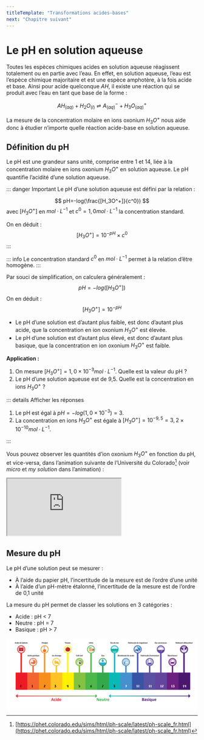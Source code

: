 ```yaml
---
titleTemplate: "Transformations acides-bases"
next: "Chapitre suivant"
---
```


# Le pH en solution aqueuse

Toutes les espèces chimiques acides en solution aqueuse réagissent totalement ou en partie avec l’eau. En effet, en solution aqueuse, l’eau est l’espèce chimique majoritaire et est une espèce amphotère, à la fois acide et base. Ainsi pour acide quelconque $AH$, il existe une réaction qui se produit avec l’eau en tant que base de la forme :

$$
AH_{(aq)}+H_2O_{(l)}⇌A^-_{(aq)}+H_3O^+_{(aq)}
$$

La mesure de la concentration molaire en ions oxonium $H_3O^+$ nous aide donc à étudier n’importe quelle réaction acide-base en solution aqueuse.

## Définition du pH

Le pH est une grandeur sans unité, comprise entre 1 et 14, liée à la concentration molaire en ions oxonium $H_3 O^+$  en solution aqueuse. Le pH quantifie l’acidité d’une solution aqueuse.

::: danger Important
Le pH d’une solution aqueuse est défini par la relation :

$$
pH=-log(\frac{[H_3O^+]}{c^0})
$$
avec $[H_3O^+]$ en $mol·L^{-1}$ et $c^0=1,0 mol·L^{-1}$ la concentration standard.

On en déduit :
$$
[H_3O^+]=10^{-pH} \times c^0
$$
:::

::: info
Le concentration standard $c^0$ en $mol·L^{-1}$ permet à la relation d’être homogène.
:::

Par souci de simplification, on calculera généralement :
$$
pH=-log([H_3O^+])
$$
On en déduit :
$$
[H_3O^+]=10^{-pH}
$$

- Le pH d’une solution est d’autant plus faible, est donc d’autant plus acide, que la concentration en ion oxonium $H_3O^+$ est élevée.
- Le pH d’une solution est d’autant plus élevé, est donc d’autant plus basique, que la concentration en ion oxonium $H_3O^+$ est faible.

__Application :__

1. On mesure $[H_3O^+]=1,0×10^{-3} mol·L^{-1}$. Quelle est la valeur du pH ?
2. Le pH d’une solution aqueuse est de 9,5. Quelle est la concentration en ions $H_3O^+$ ?

::: details Afficher les réponses

1. Le pH est égal à $pH = -log(1,0×10^{-3})=3$.
2. La concentration en ions $H_3O^+$ est égale à $[H_3O^+]=10^{-9,5} = 3,2×10^{-10} mol·L^{-1}$.

:::

Vous pouvez observer les quantités d’ion oxonium $H_3O^+$ en fonction du pH, et vice-versa, dans l’animation suivante de l’Université du Colorado[^1] (voir _micro_ et _my solution_ dans l’animation) :

<div class="iframe-4-3">
    <iframe loading="lazy"
            src="https://phet.colorado.edu/sims/html/ph-scale/latest/ph-scale_fr.html"
            allowfullscreen>
    </iframe>
</div>

## Mesure du pH

Le pH d’une solution peut se mesurer :

- À l’aide du papier pH, l’incertitude de la mesure est de l’ordre d’une unité
- À l’aide d’un pH-mètre étalonné, l’incertitude de la mesure est de l’ordre de 0,1 unité

La mesure du pH permet de classer les solutions en 3 catégories :

- Acide : pH < 7
- Neutre : pH = 7
- Basique : pH > 7

![Echelle de pH et quelques solutions associées](/images/cours/echelle-pH.png "Echelle de pH et quelques solutions associées. [Source<IconExternalLink/>](https://www.smpga.fr/leau-chez-moi/qualite-controlee/ph-de-leau/)")

[^1]: [https://phet.colorado.edu/sims/html/ph-scale/latest/ph-scale_fr.html](https://phet.colorado.edu/sims/html/ph-scale/latest/ph-scale_fr.html)
